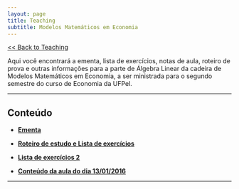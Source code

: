 ```yaml
---
layout: page
title: Teaching
subtitle: Modelos Matemáticos em Economia
---
```


[<< Back to Teaching](/teaching)

Aqui você encontrará a ementa, lista de exercícios, notas de aula, roteiro de prova e outras informações para a parte de Álgebra Linear da cadeira de Modelos Matemáticos em Economia, a ser ministrada para o segundo semestre do curso de Economia da UFPel.

---

## Conteúdo

- **[Ementa](/files/modelos.pdf)**

- **[Roteiro de estudo e Lista de exercícios](/files/modelos-rot.pdf)**

- **[Lista de exercícios 2](/files/modelos_lista1-2017.doc)**

- **[Conteúdo da aula do dia 13/01/2016](/files/aula1301.pdf)**

---
